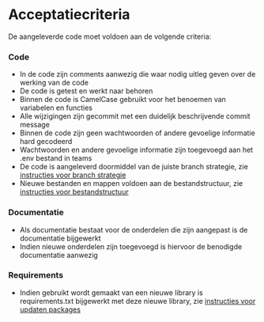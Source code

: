 # Acceptatiecriteria

De aangeleverde code moet voldoen aan de volgende criteria:
### Code
- In de code zijn comments aanwezig die waar nodig uitleg geven over de werking van de code
- De code is getest en werkt naar behoren
- Binnen de code is CamelCase gebruikt voor het benoemen van variabelen en functies
- Alle wijzigingen zijn gecommit met een duidelijk beschrijvende commit message
- Binnen de code zijn geen wachtwoorden of andere gevoelige informatie hard gecodeerd
- Wachtwoorden en andere gevoelige informatie zijn toegevoegd aan het .env bestand in teams
- De code is aangeleverd doormiddel van de juiste branch strategie, zie [instructies voor branch strategie](https://github.com/MirrorBoys/TheMirror/blob/main/docs/DEVELOPMENT.md#branch-strategy)
- Nieuwe bestanden en mappen voldoen aan de bestandstructuur, zie [instructies voor bestandstructuur](https://github.com/MirrorBoys/TheMirror/blob/main/docs/DEVELOPMENT.md#file-structure)

### Documentatie
- Als documentatie bestaat voor de onderdelen die zijn aangepast is de documentatie bijgewerkt
- Indien nieuwe onderdelen zijn toegevoegd is hiervoor de benodigde documentatie aanwezig

### Requirements
- Indien gebruikt wordt gemaakt van een nieuwe library is requirements.txt bijgewerkt met deze nieuwe library, zie [instructies voor updaten packages](https://github.com/MirrorBoys/TheMirror/blob/main/docs/DEVELOPMENT.md#updated-packages)



